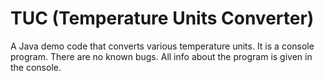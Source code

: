 # TUC (Temperature Units Converter)
A Java demo code that converts various temperature units.
It is a console program.
There are no known bugs. All info about the program is given in the console.
